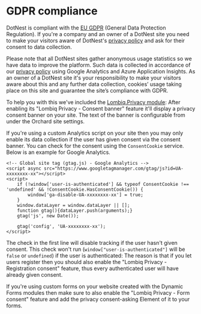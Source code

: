 # GDPR compliance



DotNest is compliant with the [EU GDPR](https://www.eugdpr.org/) (General Data Protection Regulation). If you're a company and an owner of a DotNest site you need to make your visitors aware of DotNest's [privacy policy](https://lombiq.com/privacy-policy) and ask for their consent to data collection.

Please note that all DotNest sites gather anonymous usage statistics so we have data to improve the platform. Such data is collected in accordance of our [privacy policy](https://lombiq.com/privacy-policy) using Google Analytics and Azure Application Insights. As an owner of a DotNest site it's your responsibility to make your visitors aware about this and any further data collection, cookies’ usage taking place on this site and guarantee the site’s compliance with GDPR.

To help you with this we've included the [Lombiq.Privacy module](https://github.com/Lombiq/Orchard-Privacy): After enabling its "Lombiq Privacy - Consent banner" feature it'll display a privacy consent banner on your site. The text of the banner is configurable from under the Orchard site settings.

If you're using a custom Analytics script on your site then you may only enable its data collection if the user has given consent via the consent banner. You can check for the consent using the `ConsentCookie` service. Below is an example for Google Analytics.

    <!-- Global site tag (gtag.js) - Google Analytics -->
    <script async src="https://www.googletagmanager.com/gtag/js?id=UA-xxxxxxxx-xx"></script>
    <script>
        if (!window['user-is-authenticated'] && typeof ConsentCookie !== 'undefined' && !ConsentCookie.HasConsentCookie()) {
            window['ga-disable-UA-xxxxxxxx-xx'] = true;
        }
        window.dataLayer = window.dataLayer || [];
        function gtag(){dataLayer.push(arguments);}
        gtag('js', new Date());

        gtag('config', 'UA-xxxxxxxx-xx');
    </script>   
 
The check in the first line will disable tracking if the user hasn't given consent. This check won't run (`window["user-is-authenticated"]` will be `false` or `undefined`) if the user is authenticated: The reason is that if you let users register then you should also enable the "Lombiq Privacy - Registration consent" feature, thus every authenticated user will have already given consent.

If you're using custom forms on your website created with the Dynamic Forms modules then make sure to also enable the "Lombiq Privacy - Form consent" feature and add the privacy consent-asking Element of it to your forms.